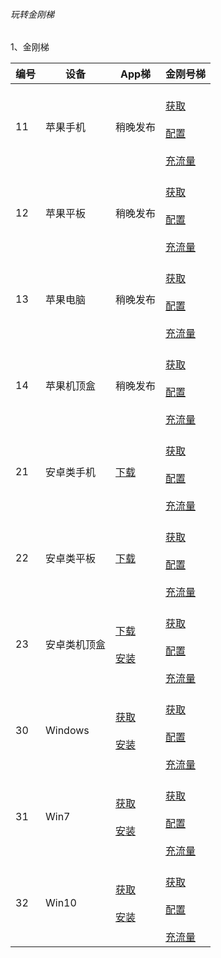 ###### 玩转金刚梯


1、金刚梯

| 编号 | 设备 |App梯|金刚号梯 |
| ----------- | ----------- |  ----------- | ----------- | 
| 11|苹果手机|稍晚发布|<br>[获取]()<br><br>[配置]()<br><br>[充流量]()<br>|
| 12|苹果平板|稍晚发布| <br>[获取]()<br><br>[配置]()<br><br>[充流量]()<br> |
| 13|苹果电脑|稍晚发布| <br>[获取]()<br><br>[配置]()<br><br>[充流量]()<br> |
| 14|苹果机顶盒|稍晚发布| <br>[获取]()<br><br>[配置]()<br><br>[充流量]()<br> |
| 21|安卓类手机|[下载](https://github.com/a2zitpro/web/blob/master/LadderFree/Android/Phone/KKLadderAPP/KKLadderAPPGet.md)|<br>[获取]()<br><br>[配置]()<br><br>[充流量]()<br> |
| 22|安卓类平板|[下载](https://github.com/a2zitpro/web/blob/master/LadderFree/Android/Pad/KKLadderAPP/KKLadderAPPGet.md)|<br>[获取]()<br><br>[配置]()<br><br>[充流量]()<br> |
| 23|安卓类机顶盒|[下载](https://github.com/a2zitpro/web/blob/master/LadderFree/Android/TVBox/KKLadderAPP/KKLadderAPPGet.md)<br><br>[安装](https://github.com/a2zitpro/web/blob/master/LadderFree/Android/TVBox/KKLadderAPP/KKLadderAPPConfigure.md)| <br>[获取]()<br><br>[配置]()<br><br>[充流量]()<br> |
| 30|Windows|[获取](https://github.com/a2zitpro/web/blob/master/LadderFree/Windows/KKLadderAPPGet.md)<br><br>[安装](https://github.com/a2zitpro/web/blob/master/LadderFree/Windows/KKLadderAPPConfigure.md)| <br>[获取]()<br><br>[配置]()<br><br>[充流量]()<br> |
| 31|Win7|[获取](https://github.com/a2zitpro/web/blob/master/LadderFree/Windows/Win7/KKLadderAPPGet.md)<br><br>[安装]() | <br>[获取]()<br><br>[配置]()<br><br>[充流量]()<br> |
| 32|Win10|[获取](https://github.com/a2zitpro/web/blob/master/LadderFree/Windows/Win10/KKLadderAPPGet.md)<br><br>[安装]() | <br>[获取]()<br><br>[配置]()<br><br>[充流量]()<br> |
